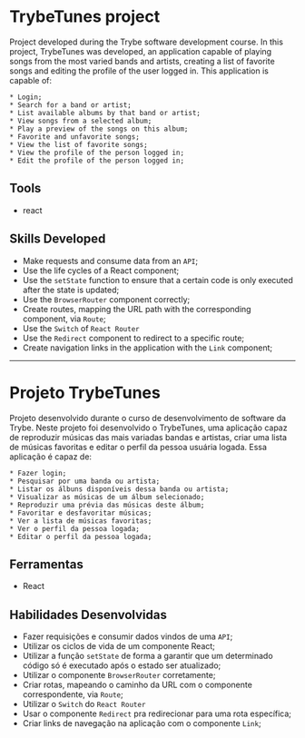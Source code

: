 # TrybeTunes project

  Project developed during the Trybe software development course. In this project, TrybeTunes was developed, an application capable of playing songs from the most varied bands and artists, creating a list of favorite songs and editing the profile of the user logged in. This application is capable of:

    * Login;
    * Search for a band or artist;
    * List available albums by that band or artist;
    * View songs from a selected album;
    * Play a preview of the songs on this album;
    * Favorite and unfavorite songs;
    * View the list of favorite songs;
    * View the profile of the person logged in;
    * Edit the profile of the person logged in;


## Tools

  * react


## Skills Developed

  * Make requests and consume data from an `API`;
  * Use the life cycles of a React component;
  * Use the `setState` function to ensure that a certain code is only executed after the state is updated;
  * Use the `BrowserRouter` component correctly;
  * Create routes, mapping the URL path with the corresponding component, via `Route`;
  * Use the `Switch` of `React Router`
  * Use the `Redirect` component to redirect to a specific route;
  * Create navigation links in the application with the `Link` component;


------------------------------


# Projeto TrybeTunes

  Projeto desenvolvido durante o curso de desenvolvimento de software da Trybe. Neste projeto foi desenvolvido o TrybeTunes, uma aplicação capaz de reproduzir músicas das mais variadas bandas e artistas, criar uma lista de músicas favoritas e editar o perfil da pessoa usuária logada. Essa aplicação é capaz de:

    * Fazer login;
    * Pesquisar por uma banda ou artista;
    * Listar os álbuns disponíveis dessa banda ou artista;
    * Visualizar as músicas de um álbum selecionado;
    * Reproduzir uma prévia das músicas deste álbum;
    * Favoritar e desfavoritar músicas;
    * Ver a lista de músicas favoritas;
    * Ver o perfil da pessoa logada;
    * Editar o perfil da pessoa logada;


## Ferramentas

  * React


## Habilidades Desenvolvidas

  * Fazer requisições e consumir dados vindos de uma `API`;
  * Utilizar os ciclos de vida de um componente React;
  * Utilizar a função `setState` de forma a garantir que um determinado código só é executado após o estado ser atualizado;
  * Utilizar o componente `BrowserRouter` corretamente;
  * Criar rotas, mapeando o caminho da URL com o componente correspondente, via `Route`;
  * Utilizar o `Switch` do `React Router`
  * Usar o componente `Redirect` pra redirecionar para uma rota específica;
  * Criar links de navegação na aplicação com o componente `Link`;